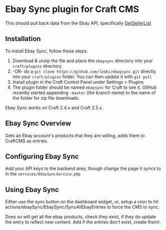 # Ebay Sync plugin for Craft CMS

This should pull back data from the Ebay API, specifically [GetSellerList](http://developer.ebay.com/devzone/xml/docs/reference/ebay/GetSellerList.html)

## Installation

To install Ebay Sync, follow these steps:

1. Download & unzip the file and place the `ebaysync` directory into your `craft/plugins` directory
2. -OR- do a `git clone https://github.com/lexbi/ebaysync.git` directly into your `craft/plugins` folder. You can then update it with `git pull`
3. Install plugin in the Craft Control Panel under Settings > Plugins
4. The plugin folder should be named `ebaysync` for Craft to see it. GitHub recently started appending `-master` (the branch name) to the name of the folder for zip file downloads.

Ebay Sync works on Craft 2.4.x and Craft 2.5.x.

## Ebay Sync Overview

Gets an Ebay account's products that they are selling, adds them to CraftCMS as entries.

## Configuring Ebay Sync

Add your API keys to the backend area, though change the page it syncs to in the `services/EbaySyncService.php`

## Using Ebay Sync

Either use the sync button on the dashboard widget, or, setup a cron to hit actions/ebaySync/EbaySync/SyncAllEbayEntries to force the CMS to sync.

Does so will get all the ebay products, check they exist, if they do update the entry to reflect new content. Add if the entries don't exist, create them!.
